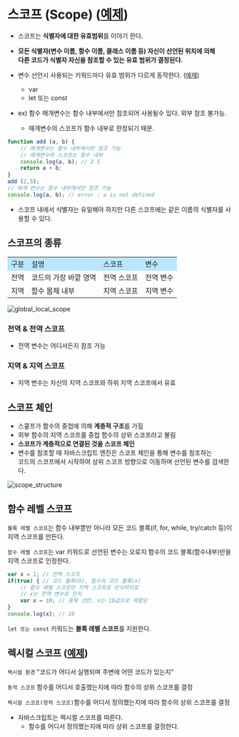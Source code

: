 # 스코프 (Scope) ([예제](./src/scope_example.html))
* 스코프는 **식별자에 대한 유효범위**를 이야기 한다.
* **모든 식별자(변수 이름, 함수 이름, 클래스 이름 등) 자신이 선언된 위치에 의해  
다른 코드가 식별자 자신을 참조할 수 있는 유효 범위가 결정된다.**
* 변수 선언시 사용되는 키워드마다 유효 범위가 다르게 동작한다. ([예제](./src/var_let_const_example.html))
    * var
    * let 또는 const

* ex) 함수 매개변수는 함수 내부에서만 참조되어 사용될수 있다. 외부 참조 불가능.
    * 매개변수의 스코프가 함수 내부로 한정되기 때문.

```javascript
function add (a, b) {
    // 매개변수는 함수 내부에서만 참조 가능
    // 매개변수의 스코프는 함수 내부
    console.log(a, b); // 2 5
    return a + b;
}
add (2,5);
// 매개 변수는 함수 내부에서만 참조 가능
console.log(a, b); // error : a is not defined
```
* 스코프 내에서 식별자는 유일해야 하지만 다른 스코프에는 같은 이름의 식별자를 사용할 수 있다.

## 스코프의 종류
<table>
    <tr>
        <td bgcolor="#BAE6FD">구분</td>
        <td bgcolor="#BAE6FD">설명</td>
        <td bgcolor="#BAE6FD">스코프</td>
        <td bgcolor="#BAE6FD">변수</td>
    </tr>
    <tr>
        <td>전역</td>
        <td>코드의 가장 바깥 영역</td>
        <td>전역 스코프</td>
        <td>전역 변수</td>
    </tr>
    <tr>
        <td>지역</td>
        <td>함수 몸체 내부</td>
        <td>지역 스코프</td>
        <td>지역 변수</td>
    </tr>
</table>

![global_local_scope](https://user-images.githubusercontent.com/63139527/171994543-1d08ba1d-c863-47d3-831a-92b0bda7914f.png)

### 전역 & 전역 스코프
* 전역 변수는 어디서든지 참조 가능

### 지역 & 지역 스코프
* 지역 변수는 자신의 지역 스코프와 하위 지역 스코프에서 유효

## 스코프 체인
* 스콮프가 함수의 중첩에 의해 **계층적 구조**를 가짐
* 외부 함수의 지역 스코프를 중첩 함수의 상위 스코프라고 불림
* **스코프가 계층적으로 연결된 것을 스코프 체인**
* 변수를 참조할 때 자바스크립트 엔진은 스코프 체인을 통해 변수를 참조하는  
코드의 스코프에서 시작하여 상위 스코프 방향으로 이동하며 선언된 변수를 검색한다.

![scope_structure](https://user-images.githubusercontent.com/63139527/171995645-58c777ef-eea5-4972-bed7-04d81c91b04f.png)

## 함수 레벨 스코프
`블록 레벨 스코프`는 함수 내부뿐만 아니라 모든 코드 블록(if, for, while, try/catch 등)이 지역 스코프를 만든다.

`함수 레벨 스코프`는 var 키워드로 선언된 변수는 오로지 함수의 코드 블록(함수내부)만을 지역 스코프로 인정한다.

```javascript
var x = 1; // 전역 스코프
if(true) { // 코드 블록(O), 함수의 코드 블록(x)
    // 함수 레벨 스코프만 지역 스코프로 인식하므로
    // x는 전역 변수로 인식
    var x = 10; // 중복 선언, x는 10값으로 재할당
}
console.log(x); // 10
```

`let 또는 const` 키워드는 **블록 레벨 스코프**를 지원한다.

## 렉시컬 스코프 ([예제](./src/%08lexical_scope.html))
`렉시컬 환경` "코드가 어디서 실행되며 주변에 어떤 코드가 있는지"

`동적 스코프` 함수를 어디서 호출했는지에 따라 함수의 상위 스코프를 결정

`렉시컬 스코프(정적 스코프)`함수를 어디서 정의했는지에 따라 함수의 상위 스코프를 결정

* 자바스크립트는 렉시컬 스코프를 따른다.
    * 함수를 어디서 정의했는지에 따라 상위 스코프를 결정한다.